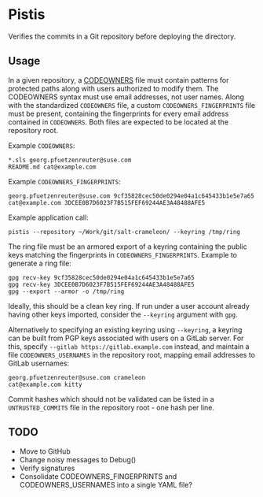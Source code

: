 # Pistis

Verifies the commits in a Git repository before deploying the directory.

## Usage

In a given repository, a [CODEOWNERS](https://docs.github.com/en/repositories/managing-your-repositorys-settings-and-features/customizing-your-repository/about-code-owners) file must contain patterns for protected paths along with users authorized to modify them. The CODEOWNERS syntax must use email addresses, not user names.
Along with the standardized `CODEOWNERS` file, a custom `CODEOWNERS_FINGERPRINTS` file must be present, containing the fingerprints for every email address contained in `CODEOWNERS`.
Both files are expected to be located at the repository root.

Example `CODEOWNERS`:

```
*.sls georg.pfuetzenreuter@suse.com
README.md cat@example.com
```

Example `CODEOWNERS_FINGERPRINTS`:

```
georg.pfuetzenreuter@suse.com 9cf35828cec50de0294e04a1c645433b1e5e7a65
cat@example.com 3DCEE0B7D6023F7B515FEF69244AE3A48488AFE5
```

Example application call:

```
pistis --repository ~/Work/git/salt-crameleon/ --keyring /tmp/ring
```

The ring file must be an armored export of a keyring containing the public keys matching the fingerprints in `CODEOWNERS_FINGERPRINTS`. Example to generate a ring file:

```
gpg recv-key 9cf35828cec50de0294e04a1c645433b1e5e7a65
gpg recv-key 3DCEE0B7D6023F7B515FEF69244AE3A48488AFE5
gpg --export --armor -o /tmp/ring
```

Ideally, this should be a clean key ring. If run under a user account already having other keys imported, consider the `--keyring` argument with `gpg`.

Alternatively to specifying an existing keyring using `--keyring`, a keyring can be built from PGP keys associated with users on a GitLab server.
For this, specify `--gitlab https://gitlab.example.com` instead, and maintain a file `CODEOWNERS_USERNAMES` in the repository root, mapping email addresses to GitLab usernames:

```
georg.pfuetzenreuter@suse.com crameleon
cat@example.com kitty
```

Commit hashes which should not be validated can be listed in a `UNTRUSTED_COMMITS` file in the repository root - one hash per line.

## TODO

- Move to GitHub
- Change noisy messages to Debug()
- Verify signatures
- Consolidate CODEOWNERS_FINGERPRINTS and CODEOWNERS_USERNAMES into a single YAML file?
